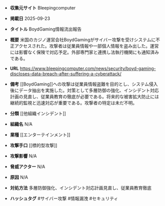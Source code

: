 - **収集元サイト**
Bleepingcomputer

- **掲載日**
2025-09-23

- **タイトル**
BoydGaming情報流出報告

- **概要**
米国のカジノ運営会社BoydGamingがサイバー攻撃を受けシステムに不正アクセスされた。攻撃者は従業員情報や一部個人情報を盗み出した。運営には影響なく保険で対応予定。外部専門家と連携し法執行機関にも通知済みである。

- **URL**
https://www.bleepingcomputer.com/news/security/boyd-gaming-discloses-data-breach-after-suffering-a-cyberattack/

- **備考**
[[BoydGaming]]への攻撃は従業員情報盗難を目的とし、システム侵入後にデータ抽出を実施した。対策として多層防御の強化、インシデント対応計画の見直し、従業員教育の徹底が必要である。将来的な被害拡大防止には継続的監視と迅速対応が重要である。攻撃者の特定は未だ不明。

- **分類**
[[他組織インシデント]]

- **組織名**
N/A

- **業種**
[[エンターテインメント]]

- **攻撃手口**
[[標的型攻撃]]

- **攻撃影響**
N/A

- **脅威アクター**
N/A

- **原因**
N/A

- **対処方法**
多層防御強化、インシデント対応計画見直し、従業員教育徹底

- **ハッシュタグ**
#サイバー攻撃 #情報漏洩 #セキュリティ
